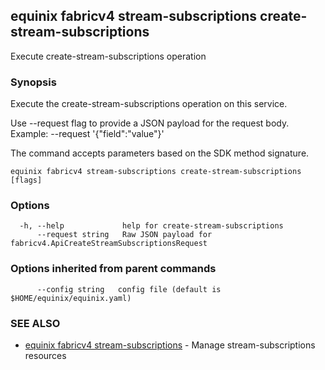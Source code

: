 ## equinix fabricv4 stream-subscriptions create-stream-subscriptions

Execute create-stream-subscriptions operation

### Synopsis

Execute the create-stream-subscriptions operation on this service.

Use --request flag to provide a JSON payload for the request body.
Example: --request '{"field":"value"}'

The command accepts parameters based on the SDK method signature.

```
equinix fabricv4 stream-subscriptions create-stream-subscriptions [flags]
```

### Options

```
  -h, --help             help for create-stream-subscriptions
      --request string   Raw JSON payload for fabricv4.ApiCreateStreamSubscriptionsRequest
```

### Options inherited from parent commands

```
      --config string   config file (default is $HOME/equinix/equinix.yaml)
```

### SEE ALSO

* [equinix fabricv4 stream-subscriptions](equinix_fabricv4_stream-subscriptions.md)	 - Manage stream-subscriptions resources

